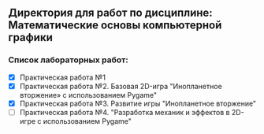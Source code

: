 ## Директория для работ по дисциплине: Математические основы компьютерной графики

### Список лабораторных работ:
- [x] Практическая работа №1
- [x] Практическая работа №2. Базовая 2D-игра "Инопланетное
вторжение» с использованием Pygame"
- [x] Практическая работа №3. Развитие игры "Инопланетное
вторжение"
- [ ] Практическая работа №4. "Разработка механик и эффектов в
2D-игре с использованием Pygame"
